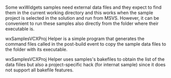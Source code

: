 
Some wxWidgets samples need external data files and they expect to find
them in the current working directory and this works when the sample 
project is selected in the solution and run from MSVS. However, it can
be convenient to run these samples also directly from the folder where
their executable is. 

wxSamplesVCXProj Helper is a simple program that generates the command
files called in the post-build event to copy the sample data files to
the folder with its executable.

wxSamplesVCXProj Helper uses samples's bakefiles to obtain the list of
the data fiiles but also a project-specific hack (for internat sample)
since it does not support all bakefile features.

